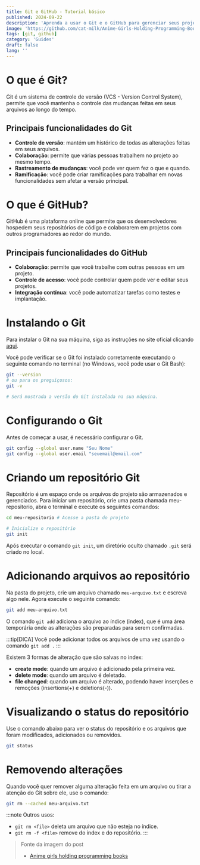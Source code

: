 ```yaml
---
title: Git e GitHub - Tutorial básico
published: 2024-09-22
description: 'Aprenda a usar o Git e o GitHub para gerenciar seus projetos'
image: 'https://github.com/cat-milk/Anime-Girls-Holding-Programming-Books/blob/master/Git/Gestella_from_eleceed_Aprendiendo_Git_Github.png?raw=true'
tags: [git, github]
category: 'Guides'
draft: false
lang: ''
---
```


# O que é Git?

Git é um sistema de controle de versão (VCS - Version Control System), permite que você mantenha o controle das mudanças feitas em seus arquivos ao longo do tempo.

## Principais funcionalidades do Git

- **Controle de versão**: mantém um histórico de todas as alterações feitas em seus arquivos.
- **Colaboração**: permite que várias pessoas trabalhem no projeto ao mesmo tempo.
- **Rastreamento de mudanças**: você pode ver quem fez o que e quando.
- **Ramificação**: você pode criar ramificações para trabalhar em novas funcionalidades sem afetar a versão principal.

# O que é GitHub?

GitHub é uma plataforma online que permite que os desenvolvedores hospedem seus repositórios de código e colaborarem em projetos com outros programadores ao redor do mundo.

## Principais funcionalidades do GitHub

- **Colaboração**: permite que você trabalhe com outras pessoas em um projeto.
- **Controle de acesso**: você pode controlar quem pode ver e editar seus projetos.
- **Integração contínua**: você pode automatizar tarefas como testes e implantação.

# Instalando o Git

Para instalar o Git na sua máquina, siga as instruções no site oficial clicando [aqui](https://git-scm.com/downloads).

Você pode verificar se o Git foi instalado corretamente executando o seguinte comando no terminal (no Windows, você pode usar o Git Bash):

```bash
git --version
# ou para os preguiçosos:
git -v

# Será mostrada a versão do Git instalada na sua máquina.
```

# Configurando o Git

Antes de começar a usar, é necessário configurar o Git.

```bash
git config --global user.name "Seu Nome"
git config --global user.email "seuemail@email.com"
```

# Criando um repositório Git

Repositório é um espaço onde os arquivos do projeto são armazenados e gerenciados.
Para iniciar um repositório, crie uma pasta chamada meu-repositorio, abra o terminal e execute os seguintes comandos:

```bash
cd meu-repositorio # Acesse a pasta do projeto

# Inicialize o repositório
git init
```

Após executar o comando `git init`, um diretório oculto chamado `.git` será criado no local.

# Adicionando arquivos ao repositório

Na pasta do projeto, crie um arquivo chamado `meu-arquivo.txt` e escreva algo nele. Agora execute o seguinte comando:

```bash
git add meu-arquivo.txt
```

O comando `git add` adiciona o arquivo ao índice (index), que é uma área temporária onde as alterações são preparadas para serem confirmadas.

:::tip[DICA]
Você pode adicionar todos os arquivos de uma vez usando o comando `git add .`
:::

Existem 3 formas de alteração que são salvas no index:

- **create mode**: quando um arquivo é adicionado pela primeira vez.
- **delete mode**: quando um arquivo é deletado.
- **file changed**: quando um arquivo é alterado, podendo haver inserções e remoções (insertions(+) e deletions(-)).

# Visualizando o status do repositório

Use o comando abaixo para ver o status do repositório e os arquivos que foram modificados, adicionados ou removidos.

```bash
git status
```

# Removendo alterações

Quando você quer remover alguma alteração feita em um arquivo ou tirar a atenção do Git sobre ele, use o comando:

```bash
git rm --cached meu-arquivo.txt
```

:::note
Outros usos:
- `git rm <file>` deleta um arquivo que não esteja no índice.
- `git rm -f <file>` remove do index e do repositório.
:::

> Fonte da imagem do post
> - [Anime girls holding programming books](https://github.com/cat-milk/Anime-Girls-Holding-Programming-Books/blob/master/Git/Gestella_from_eleceed_Aprendiendo_Git_Github.png)
